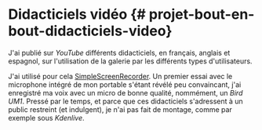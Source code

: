 # Didacticiels vidéo {# projet-bout-en-bout-didacticiels-video}

J\'ai publié sur *YouTube* différents didacticiels, en français, anglais
et espagnol, sur l\'utilisation de la galerie par les différents types
d\'utilisateurs.

J\'ai utilisé pour cela [SimpleScreenRecorder](). Un premier essai avec
le microphone intégré de mon portable s\'étant révélé peu convaincant,
j\'ai enregistré ma voix avec un micro de bonne qualité, nommément, un
*Bird UM1*. Pressé par le temps, et parce que ces didacticiels
s\'adressent à un public restreint (et indulgent), je n\'ai pas fait de
montage, comme par exemple sous *Kdenlive*.

